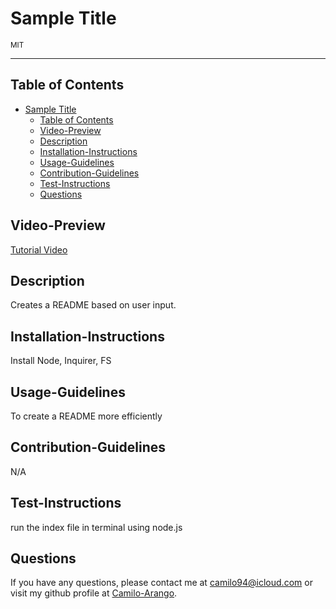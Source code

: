 # Sample Title
<sub>MIT</sub>

---
## Table of Contents
- [Sample Title](#sample-title)
  - [Table of Contents](#table-of-contents)
  - [Video-Preview](#video-preview)
  - [Description](#description)
  - [Installation-Instructions](#installation-instructions)
  - [Usage-Guidelines](#usage-guidelines)
  - [Contribution-Guidelines](#contribution-guidelines)
  - [Test-Instructions](#test-instructions)
  - [Questions](#questions)
## Video-Preview
[Tutorial Video](https://drive.google.com/file/d/1UpKD2gbVouDmSITwjOPZ0PcPns-AG71h/view)
## Description
Creates a README based on user input.
## Installation-Instructions
Install Node, Inquirer, FS
## Usage-Guidelines
To create a README more efficiently
## Contribution-Guidelines
N/A
## Test-Instructions
run the index file in terminal using node.js
## Questions
If you have any questions, please contact me at camilo94@icloud.com or visit my github profile at [Camilo-Arango](https://github.com/Camilo-Arango).

